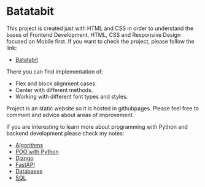 # Batatabit

This project is created just with HTML and CSS in order to understand the bases of Frontend Development, HTML, CSS and Responsive Design focused on Mobile first. If you want to check the project, please follow the link:

- [Batatabit](https://imorangedev.github.io/Batatabit/)

There you can find implementation of:

- Flex and block alignment cases.
- Center with different methods.
- Working with different font types and styles.

Project is an static website so it is hosted in githubpages. Please feel free to comment and advice about areas of improvement.

If you are interesting to learn more about programming with Python and backend development please check my notes:

- [Algorithms](https://drive.google.com/file/d/1e72w53UL7udKEjXqQ3TDJ7lvyY1VqcqF/view)
- [POO with Python](https://drive.google.com/file/d/1pud53b66uLaWs0rKYCsoqygSnXZqtWLy/view)
- [Django](https://drive.google.com/file/d/1-NrgiLMRyXBIjHABq759OGGmGZL9QtWH/view)
- [FastAPI](https://drive.google.com/file/d/1e72w53UL7udKEjXqQ3TDJ7lvyY1VqcqF/view)
- [Databases](https://drive.google.com/file/d/10MDw_llXH3bQwYK7jlJo7ahotsHSM6hX/view)
- [SQL](https://drive.google.com/file/d/1DHNKuA1FnyRUByQTc_3gONyJ4C0gO1_8/view)

